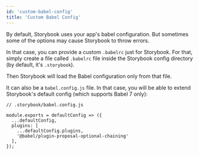 ```yaml
---
id: 'custom-babel-config'
title: 'Custom Babel Config'
---
```


By default, Storybook uses your app's babel configuration.
But sometimes some of the options may cause Storybook to throw errors.

In that case, you can provide a custom `.babelrc` just for Storybook.
For that, simply create a file called `.babelrc` file inside the Storybook config directory (by default, it's `.storybook`).

Then Storybook will load the Babel configuration only from that file.

It can also be a `babel.config.js` file. In that case, you will be able to extend Storybook's default config (which supports Babel 7 only):

```
// .storybook/babel.config.js

module.exports = defaultConfig => ({
  ...defaultConfig,
  plugins: [
    ...defaultConfig.plugins,
    '@babel/plugin-proposal-optional-chaining'
  ],
});
```
